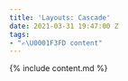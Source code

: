 ```yaml
---
title: 'Layouts: Cascade'
date: 2021-03-31 19:47:00 Z
tags:
- "✍\U0001F3FD content"
---
```


{% include content.md %}